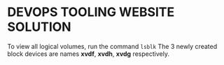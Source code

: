 # DEVOPS TOOLING WEBSITE SOLUTION


To view all logical volumes, run the command `lsblk` The 3 newly created block devices are names **xvdf**, **xvdh**, **xvdg** respectively.
